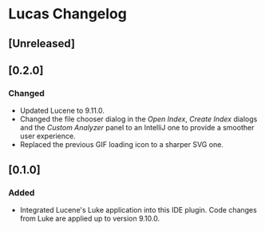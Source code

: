 <!-- Keep a Changelog guide -> https://keepachangelog.com -->

# Lucas Changelog

## [Unreleased]

## [0.2.0]
### Changed
- Updated Lucene to 9.11.0.
- Changed the file chooser dialog in the *Open Index*, *Create Index* dialogs and the *Custom Analyzer* panel to an IntelliJ one to provide
a smoother user experience.
- Replaced the previous GIF loading icon to a sharper SVG one.

## [0.1.0]
### Added
- Integrated Lucene's Luke application into this IDE plugin. Code changes from Luke are applied up to version 9.10.0.
